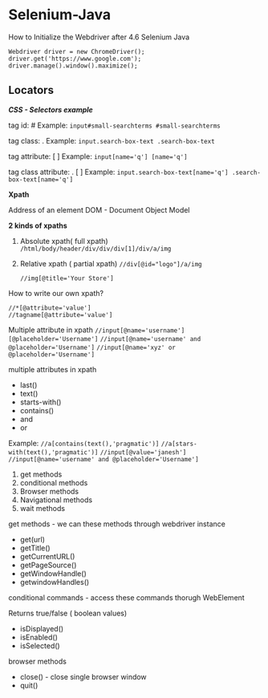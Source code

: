 # Selenium-Java

How to Initialize the Webdriver after 4.6 Selenium Java

    Webdriver driver = new ChromeDriver();
    driver.get('https://www.google.com');
    driver.manage().window().maximize();

Locators
--------
**_CSS - Selectors example_**

tag id:     # Example:    `input#small-searchterms
#small-searchterms`

tag class:     .
Example:   `input.search-box-text
.search-box-text`

tag attribute:    [ ]
Example:   `input[name='q']
    [name='q']`

tag class attribute:    .  [ ]
Example:  `input.search-box-text[name='q']
		.search-box-text[name='q']`

**Xpath**

Address of an element
DOM - Document Object Model

**2 kinds of xpaths**

1) Absolute xpath( full xpath)
  ` /html/body/header/div/div/div[1]/div/a/img`

2) Relative xpath ( partial xpath)
   `//div[@id="logo"]/a/img`

   `//img[@title='Your Store']`

How to write our own xpath?

	//*[@attribute='value']
	//tagname[@attribute='value']

Multiple attribute in xpath
`//input[@name='username'][@placeholder='Username']`
`//input[@name='username' and @placeholder='Username']`
`//input[@name='xyz' or @placeholder='Username']`


multiple attributes in xpath
* last()
* text()
* starts-with()
* contains()
* and
* or

Example: `//a[contains(text(),'pragmatic')]`
`//a[stars-with(text(),'pragmatic')]`
`//input[@value='janesh']`
`//input[@name='username' and @placeholder='Username']`

1) get methods
2) conditional methods
3) Browser methods
4) Navigational methods
5) wait methods

get methods  - we can these methods through webdriver instance
* get(url)
* getTitle()
* getCurrentURL()
* getPageSource()
* getWindowHandle()
* getwindowHandles()

conditional commands - access these commands thorugh WebElement

Returns true/false ( boolean values)

* isDisplayed()
* isEnabled()
* isSelected()


browser methods

* close() - close single browser window
* quit()
